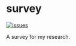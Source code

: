 survey
======

[![issues](https://img.shields.io/github/issues/altescy/survey.svg)](https://github.com/altescy/survey/issues)

A survey for my research.
